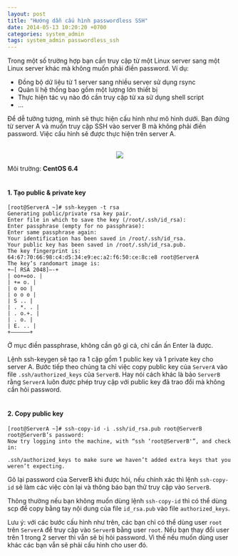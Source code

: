 ```yaml
---
layout: post
title: "Hướng dẫn cấu hình passwordless SSH"
date: 2014-05-13 10:20:20 +0700
categories: system_admin
tags: system_admin passwordless_ssh
---
```


Trong một số trường hợp bạn cần truy cập từ một Linux server sang một Linux server khác mà không muốn phải điền password. Ví dụ:

+ Đồng bộ dữ liệu từ 1 server sang nhiều server sử dụng rsync
+ Quản lí hệ thống bao gồm một lượng lớn thiết bị
+ Thực hiện tác vụ nào đó cần truy cập từ xa sử dụng shell script
+ ...

Để dễ tưởng tượng, mình sẽ thực hiện cấu hình như mô hình dưới. Bạn đứng từ server A và muốn truy cập SSH vào server B mà không phải điền password. Việc cấu hình sẽ được thực hiện trên server A.
<br><br>

<p align="center"><img src="http://hoanvu.github.io/images/passwordless-ssh.jpg"></p>

Môi trường: **CentOS 6.4**
<br><br>

#### 1. Tạo public & private key

```
[root@ServerA ~]# ssh-keygen -t rsa
Generating public/private rsa key pair.
Enter file in which to save the key (/root/.ssh/id_rsa):
Enter passphrase (empty for no passphrase):
Enter same passphrase again:
Your identification has been saved in /root/.ssh/id_rsa.
Your public key has been saved in /root/.ssh/id_rsa.pub.
The key fingerprint is:
64:67:70:66:98:c4:d5:34:e9:ec:a2:f6:50:ce:8c:e8 root@ServerA
The key’s randomart image is:
+–[ RSA 2048]—-+
| oo+=oo. |
| += o. |
| o oo |
| o o o |
| S .. |
| . *. . |
| . o.+. |
| . o. |
| E. .. |
+—————–+
```

Ở mục điền passphrase, không cần gõ gì cả, chỉ cần ấn Enter là được.

Lệnh ssh-keygen sẽ tạo ra 1 cặp gồm 1 public key và 1 private key cho server A. Bước tiếp theo chúng ta chỉ việc copy public key của `ServerA` vào file `.ssh/authorized_keys` của `ServerB`. Hay nói cách khác là bảo `ServerB` rằng `ServerA` luôn được phép truy cập với public key đã trao đổi mà không cần hỏi password.
<br><br>

#### 2. Copy public key

```
[root@ServerA ~]# ssh-copy-id -i .ssh/id_rsa.pub root@ServerB
root@ServerB’s password:
Now try logging into the machine, with “ssh ‘root@ServerB'”, and check in:

.ssh/authorized_keys to make sure we haven’t added extra keys that you weren’t expecting.
```

Gõ lại password của ServerB khi được hỏi, nếu chính xác thì lệnh `ssh-copy-id` sẽ làm các việc còn lại và thông báo bạn thử truy cập vào `ServerB`.

Thông thường nếu bạn không muốn dùng lệnh `ssh-copy-id` thì có thể dùng scp để copy bằng tay nội dung của file `id_rsa.pub` vào file `authorized_keys`.

Lưu ý: với các bước cấu hình như trên, các bạn chỉ có thể dùng user `root` trên `ServerA` để truy cập vào `ServerB` bằng user `root`. Nếu bạn thay đổi user trên 1 trong 2 server thì vẫn sẽ bị hỏi password. Vì thế nếu muốn dùng user khác các bạn vẫn sẽ phải cấu hình cho user đó.
